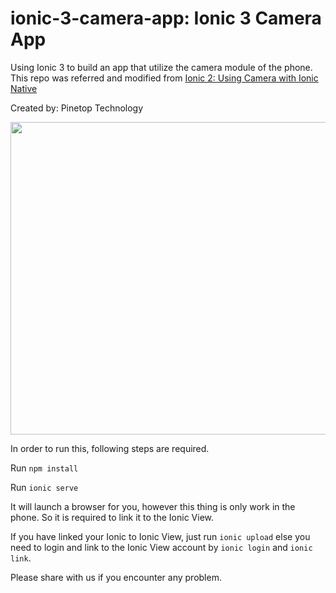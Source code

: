 # ionic-3-camera-app: Ionic 3 Camera App
Using Ionic 3 to build an app that utilize the camera module of the phone.
This repo was referred and modified from [Ionic 2: Using Camera with Ionic Native](http://blog.ionic.io/10-minutes-with-ionic-2-using-the-camera-with-ionic-native/)

Created by: Pinetop Technology

<img width="900px" height="500px" src="http://www.pinetoptechno.com.my/wp-content/uploads/2017/05/camera-app-full.jpg" />

In order to run this, following steps are required.

Run `npm install`

Run `ionic serve`

It will launch a browser for you, however this thing is only work in the phone.
So it is required to link it to the Ionic View.

If you have linked your Ionic to Ionic View, just run `ionic upload` else you need to login and link to the Ionic View account by `ionic login` and `ionic link`.

Please share with us if you encounter any problem.

